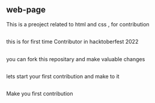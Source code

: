 ## web-page
This is a preoject related to html and css , for contribution

##
this is for first time Contributor in hacktoberfest 2022
##
you  can fork this repositary and make valuable changes

##
lets start your first contribution and make to it

##
Make you first contribution

